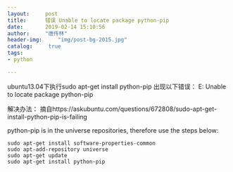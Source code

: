 ```yaml
---
layout:		post
title: 		错误 Unable to locate package python-pip
date: 		2019-02-14 15:10:56
author:		"唐传林"
header-img: 	"img/post-bg-2015.jpg"
catalog:	 true
tags:
- python

---
```


ubuntu13.04下执行sudo apt-get install python-pip 出现以下错误：
E: Unable to locate package python-pip

解决办法：
摘自https://askubuntu.com/questions/672808/sudo-apt-get-install-python-pip-is-failing

python-pip is in the universe repositories, therefore use the steps below:
```linux
sudo apt-get install software-properties-common
sudo apt-add-repository universe
sudo apt-get update
sudo apt-get install python-pip
```
